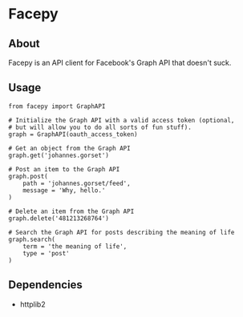 # Facepy

## About

Facepy is an API client for Facebook's Graph API that doesn't suck.

## Usage

    from facepy import GraphAPI
    
    # Initialize the Graph API with a valid access token (optional,
    # but will allow you to do all sorts of fun stuff).
    graph = GraphAPI(oauth_access_token)
    
    # Get an object from the Graph API
    graph.get('johannes.gorset')
    
    # Post an item to the Graph API
    graph.post(
        path = 'johannes.gorset/feed',
        message = 'Why, hello.'
    )
    
    # Delete an item from the Graph API
    graph.delete('481213268764')
    
    # Search the Graph API for posts describing the meaning of life
    graph.search(
        term = 'the meaning of life',
        type = 'post'
    )

## Dependencies

* httplib2
